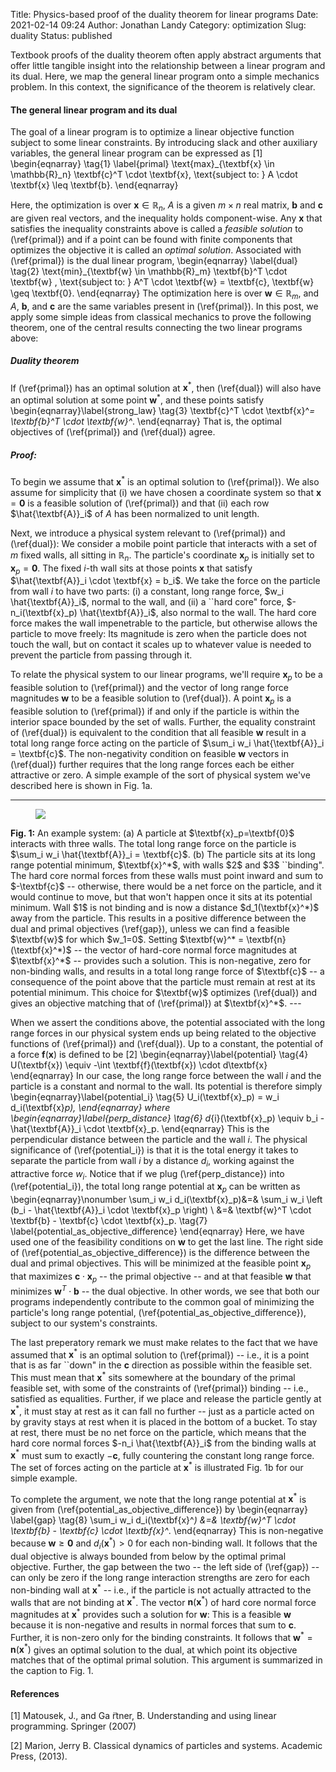 Title: Physics-based proof of the duality theorem for linear programs
Date: 2021-02-14 09:24
Author: Jonathan Landy
Category: optimization
Slug: duality 
Status: published


Textbook proofs of the duality theorem often apply abstract arguments that
offer little tangible insight into the relationship between a linear program
and its dual. Here, we map the general linear program onto a simple mechanics
problem. In this context, the significance of the theorem is relatively clear.


#### The general linear program and its dual

The goal of a linear program is to optimize a linear objective function subject
to some linear constraints.  By introducing slack and other auxiliary
variables, the general linear program can be expressed as [1]
\begin{eqnarray}  \tag{1} \label{primal}
\text{max}_{\textbf{x} \in \mathbb{R}_n}  \textbf{c}^T \cdot \textbf{x},
\text{subject to: } A \cdot \textbf{x} \leq  \textbf{b}.
\end{eqnarray}

Here, the optimization is over $\textbf{x} \in \mathbb{R}_n$, $A$ is a given $m
\times n$ real matrix, $\textbf{b}$ and $\textbf{c}$ are given real vectors,
and the inequality holds component-wise.  Any $\textbf{x}$ that satisfies the
inequality constraints above is called a <em>feasible solution</em> to
(\ref{primal}) and if a point can be found with finite components that
optimizes the objective it is called an <em>optimal solution</em>.  Associated
with (\ref{primal}) is the dual linear program,
\begin{eqnarray} \label{dual} \tag{2}
\text{min}_{\textbf{w} \in \mathbb{R}_m} \textbf{b}^T \cdot \textbf{w} ,
\text{subject to: } A^T \cdot \textbf{w} = \textbf{c}, \textbf{w} \geq
\textbf{0}.  \end{eqnarray}
The optimization here is over $\textbf{w} \in \mathbb{R}_m$, and $A$,
$\textbf{b}$, and $\textbf{c}$ are the same variables present in
(\ref{primal}).  In this post, we apply some simple ideas from classical
mechanics to prove the following theorem, one of the central results connecting
the two linear programs above:


##### Duality theorem
If  (\ref{primal}) has an optimal solution at $\textbf{x}^*$, then (\ref{dual})
will also have an optimal solution at some point $\textbf{w}^*$, and these
points satisfy
\begin{eqnarray}\label{strong_law} \tag{3}
\textbf{c}^T \cdot \textbf{x}^*= \textbf{b}^T \cdot \textbf{w}^*.
\end{eqnarray}
That is, the optimal objectives of (\ref{primal}) and (\ref{dual}) agree.

##### <em>Proof:</em>
To begin we assume that  $\textbf{x}^*$  is an optimal solution to
(\ref{primal}).  We also assume for simplicity that (i) we have chosen a
coordinate system so that $\textbf{x} =  \textbf{0}$ is a feasible solution of
(\ref{primal}) and that (ii) each row $\hat{\textbf{A}}_i$ of $A$ has been
normalized to unit length. 

Next, we introduce a physical system relevant to (\ref{primal}) and
(\ref{dual}):  We consider a mobile point particle that interacts with a set of
$m$ fixed walls, all sitting in $\mathbb{R}_n$.   The particle's coordinate
$\textbf{x}_p$ is initially set to $\textbf{x}_p = \textbf{0}$.  The fixed
$i$-th wall sits at those points $\textbf{x}$ that satisfy $\hat{\textbf{A}}_i
\cdot \textbf{x} = b_i$.   We take the force on the particle from wall $i$ to
have two parts:  (i) a constant, long range force, $w_i \hat{\textbf{A}}_i$,
normal to the wall, and (ii)  a  ``hard core" force, $-n_i(\textbf{x}_p)
\hat{\textbf{A}}_i$, also normal to the wall.  The hard core force makes the
wall impenetrable to the particle, but otherwise allows the particle to move
freely:   Its magnitude is zero when the particle does not touch the wall, but
on contact it scales up to whatever value is needed to prevent the particle
from passing through it.

To relate the physical system to our linear programs, we'll require
$\textbf{x}_p$ to be a feasible solution to (\ref{primal}) and the vector of
long range force magnitudes $\textbf{w}$ to be a feasible solution to
(\ref{dual}).  A point $\textbf{x}_p$ is a feasible solution to (\ref{primal})
if and only if the particle is within the interior space bounded by the set of
walls.  Further, the equality constraint of (\ref{dual}) is equivalent to the
condition that all feasible $\textbf{w}$ result in a total long range force
acting on the particle of $\sum_i  w_i \hat{\textbf{A}}_i = \textbf{c}$.   The
non-negativity condition on feasible $\textbf{w}$ vectors in (\ref{dual})
further requires that the long range forces each be either attractive or zero.
A simple example of the sort of physical system we've described here is shown
in Fig. 1a.


---
<figure class="image">
  <img src="images/duality.png">
</figure>
<b>Fig. 1:</b> An example system:  (a) A particle at $\textbf{x}_p=\textbf{0}$
interacts with three walls.  The total long range force on the particle is
$\sum_i w_i \hat{\textbf{A}}_i = \textbf{c}$. (b) The particle sits at its long
range potential minimum, $\textbf{x}^*$, with walls $2$ and $3$ ``binding".
The hard core normal forces from these walls must point inward and sum to
$-\textbf{c}$ -- otherwise, there would be a net force on the particle, and it
would continue to move, but that won't happen once it sits at its potential
minimum.  Wall $1$ is not binding and is now a distance $d_1(\textbf{x}^*)$
away from the particle.  This results in a positive difference between the dual
and primal objectives (\ref{gap}), unless we can find a feasible $\textbf{w}$
for which $w_1=0$.  Setting $\textbf{w}^* = \textbf{n}(\textbf{x}^*)$ --  the
vector of hard-core normal force magnitudes at $\textbf{x}^*$ -- provides such
a solution.  This is non-negative, zero for non-binding walls, and results in a
total long range force of $\textbf{c}$ -- a consequence of the point above that
the particle must remain at rest at its potential minimum.  This choice for
$\textbf{w}$ optimizes (\ref{dual}) and gives an objective matching that of
(\ref{primal}) at
$\textbf{x}^*$.
---



When we assert the conditions above, the potential associated with the long
range forces in our physical system ends up being related to the objective
functions of (\ref{primal}) and (\ref{dual}).  Up to a constant, the potential
of a force $\textbf{f}(\textbf{x})$ is defined to be [2] 
\begin{eqnarray}\label{potential} \tag{4}
U(\textbf{x}) \equiv -\int \textbf{f}(\textbf{x}) \cdot d\textbf{x}
\end{eqnarray}
In our case, the long range force between the wall $i$ and the particle is a
constant and normal to the wall.  Its potential is therefore simply
\begin{eqnarray}\label{potential_i} \tag{5}
U_i(\textbf{x}_p) = w_i d_i(\textbf{x}_p),
\end{eqnarray}
where 
\begin{eqnarray}\label{perp_distance} \tag{6}
d_{i}(\textbf{x}_p)  \equiv b_i - \hat{\textbf{A}}_i \cdot \textbf{x}_p.
\end{eqnarray}
 This is the perpendicular distance between the particle and the wall $i$.  The
physical significance of (\ref{potential_i}) is that it is the total energy it
takes to separate the particle from wall $i$ by a distance $d_i$, working
against the attractive force $w_i$.  Notice that if we plug
(\ref{perp_distance}) into (\ref{potential_i}), the total long range potential
at $\textbf{x}_p$ can be written as
\begin{eqnarray}\nonumber
\sum_i w_i d_i(\textbf{x}_p)&=& \sum_i w_i  \left (b_i - \hat{\textbf{A}}_i
\cdot \textbf{x}_p  \right) 
\\ &=& \textbf{w}^T \cdot \textbf{b} - \textbf{c} \cdot \textbf{x}_p. \tag{7}
 \label{potential_as_objective_difference}
\end{eqnarray}
Here, we have used one of the feasibility conditions on $\textbf{w}$ to get the
last line.   The right side of (\ref{potential_as_objective_difference}) is the
difference between the dual and primal objectives.  This will be minimized at
the feasible point $\textbf{x}_p$ that maximizes $\textbf{c}\cdot \textbf{x}_p$
-- the primal objective -- and at that feasible $\textbf{w}$ that minimizes
$\textbf{w}^T \cdot \textbf{b}$ -- the dual objective.  In other words, we see
that both our programs independently contribute to the common goal of
minimizing the particle's long range potential,
(\ref{potential_as_objective_difference}), subject to our system's constraints.

The last preperatory remark we must make relates to the fact that we have
assumed that $\textbf{x}^*$ is an optimal solution to (\ref{primal}) -- i.e.,
it is a point that is as far ``down" in the $\textbf{c}$ direction as possible
within the feasible set.  This must mean that $\textbf{x}^*$ sits somewhere at
the boundary of the primal feasible set, with some of the constraints of
(\ref{primal}) binding -- i.e., satisfied as equalities.  Further, if we place
and release the particle gently at $\textbf{x}^*$, it must stay at rest as it
can fall no further -- just as a particle acted on by gravity stays at rest
when it is placed in the bottom of a bucket. To stay at rest, there must be no
net force on the particle, which means that the hard core normal forces $-n_i
\hat{\textbf{A}}_i$ from the binding walls at $\textbf{x}^*$  must sum to
exactly $-\textbf{c}$, fully countering the constant long range force.   The
set of forces acting on the particle at $\textbf{x}^*$ is illustrated Fig. 1b
for our simple example.


To complete the argument, we note that the long range potential at
$\textbf{x}^*$ is given from (\ref{potential_as_objective_difference}) by
\begin{eqnarray} \label{gap} \tag{8} 
\sum_i w_i d_i(\textbf{x}^*) &=& \textbf{w}^T \cdot \textbf{b} - \textbf{c}
\cdot \textbf{x}^*.
\end{eqnarray}
This is non-negative because  $\textbf{w} \geq \textbf{0}$ and
$d_i(\textbf{x}^*) >0$ for each non-binding wall.   It follows that the dual
objective is always bounded from below by the optimal primal objective.
Further, the gap between the two -- the left side of (\ref{gap}) -- can only be
zero if the long range interaction strengths are zero for each non-binding wall
at $\textbf{x}^*$ -- i.e., if the particle is not actually attracted to the
walls that are not binding at $\textbf{x}^*$.   The vector
$\textbf{n}(\textbf{x}^*)$ of hard core normal force magnitudes at
$\textbf{x}^*$ provides such a solution for $\textbf{w}$:  This is a feasible
$\textbf{w}$  because it is non-negative and results in normal forces that sum
to $\textbf{c}$.  Further, it is non-zero only for the binding constraints.  It
follows that $\textbf{w}^* = \textbf{n}(\textbf{x}^*)$ gives an optimal
solution to the dual, at which point its objective matches that of the optimal
primal solution.  This argument is summarized in the caption to Fig. 1.


#### References
[1] Matousek, J., and Ga ̈rtner, B. Understanding and using linear programming.
Springer (2007)
 

[2] Marion, Jerry B. Classical dynamics of particles and systems. Academic
Press, (2013).
